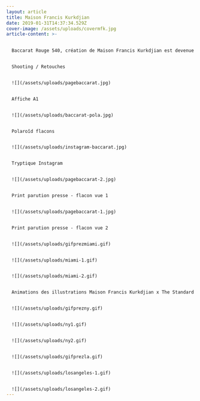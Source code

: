 ```yaml
---
layout: article
title: Maison Francis Kurkdjian
date: 2019-01-31T14:37:34.529Z
cover-image: /assets/uploads/covermfk.jpg
article-content: >-
  

  Baccarat Rouge 540, création de Maison Francis Kurkdjian est devenue très vite une référence dans le monde de la parfumerie. Comme un Chanel n°5, son design, son rouge et or le hissent au statut d'objet bijou. Dans cette prise de vue, et ce travail photographique, Baccarat Rouge 540 devient un sujet artistique en tant que solide non plus en tant que liquide...


  Shooting / Retouches 


  ![](/assets/uploads/pagebaccarat.jpg)


  Affiche A1 


  ![](/assets/uploads/baccarat-pola.jpg)


  Polaroîd flacons


  ![](/assets/uploads/instagram-baccarat.jpg)


  Tryptique Instagram 


  ![](/assets/uploads/pagebaccarat-2.jpg)


  Print parution presse - flacon vue 1


  ![](/assets/uploads/pagebaccarat-1.jpg)


  Print parution presse - flacon vue 2


  ![](/assets/uploads/gifprezmiami.gif)


  ![](/assets/uploads/miami-1.gif)


  ![](/assets/uploads/miami-2.gif)


  Animations des illustrations Maison Francis Kurkdjian x The Standard Hôtel - Miami


  ![](/assets/uploads/gifprezny.gif)


  ![](/assets/uploads/ny1.gif)


  ![](/assets/uploads/ny2.gif)


  ![](/assets/uploads/gifprezla.gif)


  ![](/assets/uploads/losangeles-1.gif)


  ![](/assets/uploads/losangeles-2.gif)
---
```

